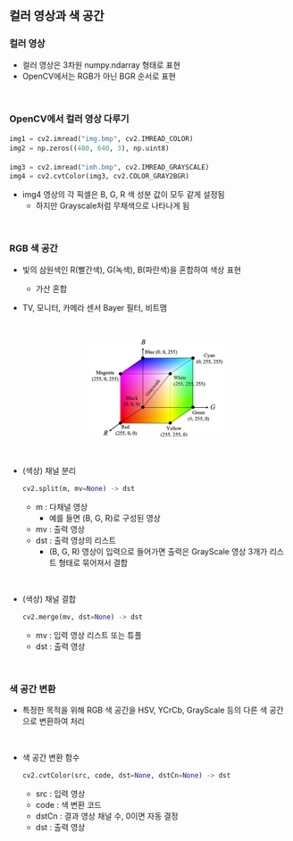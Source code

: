 ## 컬러 영상과 색 공간
### 컬러 영상
- 컬러 영상은 3차원 numpy.ndarray 형태로 표현
- OpenCV에서는 RGB가 아닌 BGR 순서로 표현

<br>

### OpenCV에서 컬러 영상 다루기
```python
img1 = cv2.imread("img.bmp", cv2.IMREAD_COLOR)
img2 = np.zeros((480, 640, 3), np.uint8)

img3 = cv2.imread("imh.bmp", cv2.IMREAD_GRAYSCALE)
img4 = cv2.cvtColor(img3, cv2.COLOR_GRAY2BGR)
```

- img4 영상의 각 픽셀은 B, G, R 색 성분 값이 모두 같게 설정됨
    - 하지만 Grayscale처럼 무채색으로 나타나게 됨

<br>

### RGB 색 공간
- 빛의 삼원색인 R(빨간색), G(녹색), B(파란색)을 혼합하여 색상 표현
    - 가산 혼합
- TV, 모니터, 카메라 센서 Bayer 필터, 비트맴


    <br>

    <p align=center><img src="./images/4.PNG", width=50%></p>

    <br>

- (색상) 채널 분리
    ```python
    cv2.split(m, mv=None) -> dst
    ```
    - m : 다채널 영상
        - 예를 들면 (B, G, R)로 구성된 영상
    - mv : 출력 영상
    - dst : 출력 영상의 리스트
        - (B, G, R) 영상이 입력으로 들어가면 출력은 GrayScale 영상 3개가 리스트 형태로 묶어져서 결합

<br>

- (색상) 채널 결합
    ```python
    cv2.merge(mv, dst=None) -> dst
    ```
    - mv : 입력 영상 리스트 또는 튜플
    - dst : 출력 영상

<br>

### 색 공간 변환
- 특정한 목적을 위해 RGB 색 공간을 HSV, YCrCb, GrayScale 등의 다른 색 공간으로 변환하여 처리

<br>

- 색 공간 변환 함수
    ```python
    cv2.cvtColor(src, code, dst=None, dstCn=None) -> dst
    ```
    - src : 입력 영상
    - code : 색 변환 코드
    - dstCn : 결과 영상 채널 수, 0이면 자동 결정
    - dst : 출력 영상
